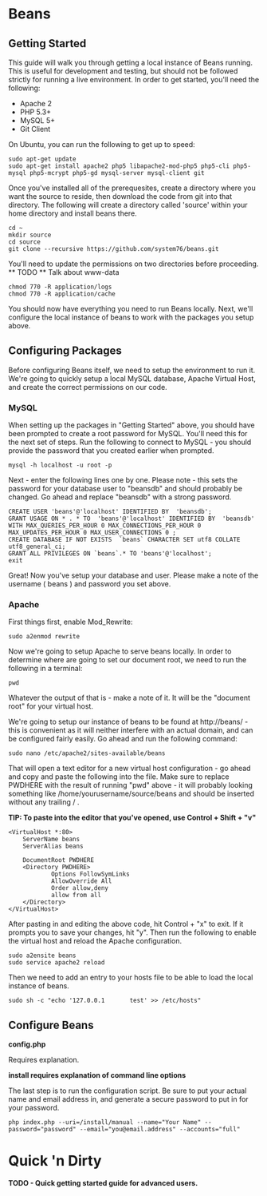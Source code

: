 # Beans

## Getting Started

This guide will walk you through getting a local instance of Beans running. 
This is useful for development and testing, but should not be followed strictly 
for running a live environment.  In order to get started, you'll need the 
following:  

  *  Apache 2
  *  PHP 5.3+
  *  MySQL 5+
  *  Git Client

On Ubuntu, you can run the following to get up to speed:  

    sudo apt-get update  
    sudo apt-get install apache2 php5 libapache2-mod-php5 php5-cli php5-mysql php5-mcrypt php5-gd mysql-server mysql-client git  
  
Once you've installed all of the prerequesites, create a directory where you 
want the source to reside, then download the code from git into that directory. 
The following will create a directory called 'source' within your home directory 
and install beans there.

    cd ~
    mkdir source
    cd source
    git clone --recursive https://github.com/system76/beans.git

You'll need to update the permissions on two directories before proceeding.
** TODO ** Talk about www-data

    chmod 770 -R application/logs
    chmod 770 -R application/cache

You should now have everything you need to run Beans locally.  Next, we'll 
configure the local instance of beans to work with the packages you setup 
above.  

## Configuring Packages

Before configuring Beans itself, we need to setup the environment to run 
it. We're going to quickly setup a local MySQL database, Apache Virtual Host, 
and create the correct permissions on our code.

### MySQL

When setting up the packages in "Getting Started" above, you should have been 
prompted to create a root password for MySQL.  You'll need this for the next 
set of steps.  Run the following to connect to MySQL - you should provide the 
password that you created earlier when prompted.

    mysql -h localhost -u root -p

Next - enter the following lines one by one.  Please note - this sets the 
password for your database user to "beansdb" and should probably be changed. 
Go ahead and replace "beansdb" with a strong password.

    CREATE USER 'beans'@'localhost' IDENTIFIED BY  'beansdb';  
    GRANT USAGE ON * . * TO  'beans'@'localhost' IDENTIFIED BY  'beansdb' WITH MAX_QUERIES_PER_HOUR 0 MAX_CONNECTIONS_PER_HOUR 0 MAX_UPDATES_PER_HOUR 0 MAX_USER_CONNECTIONS 0 ;  
    CREATE DATABASE IF NOT EXISTS  `beans` CHARACTER SET utf8 COLLATE utf8_general_ci;
    GRANT ALL PRIVILEGES ON `beans`.* TO 'beans'@'localhost';
    exit  

Great!  Now you've setup your database and user.  Please make a note of the 
username ( beans ) and password you set above.  

### Apache

First things first, enable Mod_Rewrite:

    sudo a2enmod rewrite

Now we're going to setup Apache to serve beans locally.  In order to determine 
where are going to set our document root, we need to run the following in a 
terminal:  

    pwd

Whatever the output of that is - make a note of it.  It will be the "document 
root" for your virtual host.
  
We're going to setup our instance of beans to be found at http://beans/ - 
this is convenient as it will neither interfere with an actual domain, and 
can be configured fairly easily.  Go ahead and run the following command:  

    sudo nano /etc/apache2/sites-available/beans

That will open a text editor for a new virtual host configuration - go ahead and 
copy and paste the following into the file.  Make sure to replace PWDHERE with 
the result of running "pwd" above - it will probably looking something like 
/home/yourusername/source/beans and should be inserted without any trailing / .  

**TIP: To paste into the editor that you've opened, use Control + Shift + "v"**

    <VirtualHost *:80>
        ServerName beans 
        ServerAlias beans 

        DocumentRoot PWDHERE            
        <Directory PWDHERE>
                Options FollowSymLinks
                AllowOverride All
                Order allow,deny
                allow from all
        </Directory>
    </VirtualHost>

After pasting in and editing the above code, hit Control + "x" to exit. If it prompts you 
to save your changes, hit "y".  Then run the following to enable the virtual host and 
reload the Apache configuration.  

    sudo a2ensite beans
    sudo service apache2 reload
  
Then we need to add an entry to your hosts file to be able to load the local 
instance of beans.  

	sudo sh -c "echo '127.0.0.1       test' >> /etc/hosts"
  
## Configure Beans  

**config.php**  

Requires explanation.

**install requires explanation of command line options**

The last step is to run the configuration script.  Be sure to put your actual name and 
email address in, and generate a secure password to put in for your password.

    php index.php --uri=/install/manual --name="Your Name" --password="password" --email="you@email.address" --accounts="full"

# Quick 'n Dirty

**TODO - Quick getting started guide for advanced users.**

